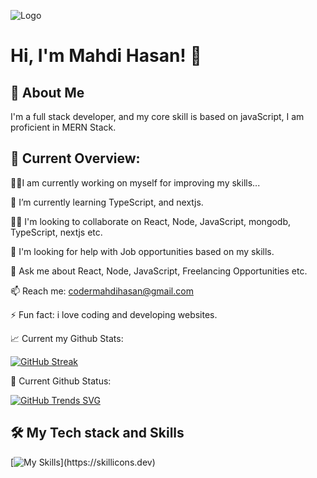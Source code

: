 ![Logo](https://scontent.fdac27-1.fna.fbcdn.net/v/t39.30808-6/409358499_3606821752906230_7413890233527739805_n.png?_nc_cat=109&ccb=1-7&_nc_sid=783fdb&_nc_ohc=5w_SvzsYP1AAX9WyKPM&_nc_ht=scontent.fdac27-1.fna&oh=00_AfBcpUOH2Q9pkF5zLvRdAfbtsyHidjgvv4nZ4sgmatpx0Q&oe=6579FB89)

# Hi, I'm Mahdi Hasan! 👋

## 🚀 About Me

I'm a full stack developer,
and my core skill is based on javaScript,
I am proficient in MERN Stack.

## 🧐 Current Overview:

👩‍💻I am currently working on myself for improving my skills...

🧠 I’m currently learning TypeScript, and nextjs.

👯‍♀️ I'm looking to collaborate on React, Node, JavaScript, mongodb, TypeScript, nextjs etc.

🤔 I'm looking for help with Job opportunities based on my skills.

💬 Ask me about React, Node, JavaScript, Freelancing Opportunities etc.

📫 Reach me: codermahdihasan@gmail.com

⚡️ Fun fact: i love coding and developing websites.

📈 Current my Github Stats:

[![GitHub Streak](https://github-readme-streak-stats.herokuapp.com?user=MahdiManik)](https://git.io/streak-stats)

🚀 Current Github Status:

[![GitHub Trends SVG](https://api.githubtrends.io/user/svg/MahdiManik/langs?time_range=one_year&theme=bright_lights)](https://githubtrends.io)

## 🛠 My Tech stack and Skills

[![My Skills](https://skillicons.dev/icons?i=js,html,css,react,nodejs,express,mongodb,vite,tailwindcss,bootstrap,)](https://skillicons.dev)
